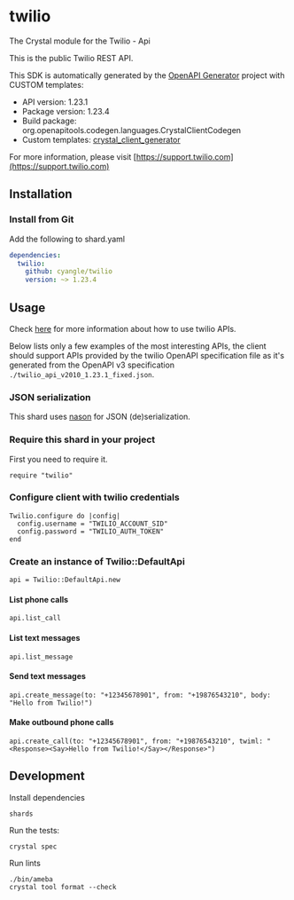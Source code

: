 # twilio

The Crystal module for the Twilio - Api

This is the public Twilio REST API.

This SDK is automatically generated by the [OpenAPI Generator](https://openapi-generator.tech) project with CUSTOM templates:

- API version: 1.23.1
- Package version: 1.23.4
- Build package: org.openapitools.codegen.languages.CrystalClientCodegen
- Custom templates: [crystal_client_generator](https://github.com/cyangle/crystal_client_generator)

For more information, please visit [https://support.twilio.com](https://support.twilio.com)

## Installation

### Install from Git

Add the following to shard.yaml

```yaml
dependencies:
  twilio:
    github: cyangle/twilio
    version: ~> 1.23.4
```

## Usage

Check [here](https://www.twilio.com/docs/all) for more information about how to use twilio APIs.

Below lists only a few examples of the most interesting APIs, the client should support APIs provided by the twilio OpenAPI specification file as it's generated from the OpenAPI v3 specification `./twilio_api_v2010_1.23.1_fixed.json`.

### JSON serialization

This shard uses [nason](https://github.com/cyangle/nason) for JSON (de)serialization.

### Require this shard in your project

First you need to require it.

```crystal
require "twilio"
```

### Configure client with twilio credentials

```crystal
Twilio.configure do |config|
  config.username = "TWILIO_ACCOUNT_SID"
  config.password = "TWILIO_AUTH_TOKEN"
end
```

### Create an instance of Twilio::DefaultApi

```crystal
api = Twilio::DefaultApi.new
```

#### List phone calls

```crystal
api.list_call
```

#### List text messages

```crystal
api.list_message
```

#### Send text messages

```crystal
api.create_message(to: "+12345678901", from: "+19876543210", body: "Hello from Twilio!")
```

#### Make outbound phone calls

```crystal
api.create_call(to: "+12345678901", from: "+19876543210", twiml: "<Response><Say>Hello from Twilio!</Say></Response>")
```

## Development

Install dependencies

```shell
shards
```

Run the tests:

```shell
crystal spec
```

Run lints

```shell
./bin/ameba
crystal tool format --check
```
